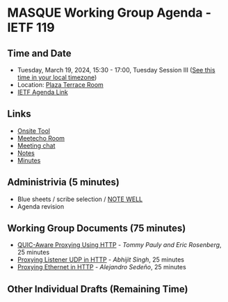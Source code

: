 # MASQUE Working Group Agenda - IETF 119

## Time and Date

* Tuesday, March 19, 2024, 15:30 - 17:00, Tuesday Session III ([See this time in your local timezone](https://www.timeanddate.com/worldclock/fixedtime.html?msg=MASQUE+at+IETF+119&iso=20240319T1530&p1=47&ah=1&am=30))
* Location: [Plaza Terrace Room](https://datatracker.ietf.org/meeting/119/floor-plan?room=plaza-terrace-room)
* [IETF Agenda Link](https://datatracker.ietf.org/meeting/119/agenda/?show=masque)

## Links

* [Onsite Tool](https://meetings.conf.meetecho.com/onsite119/?group=masque&short=masque&item=1)
* [Meetecho Room](https://meetings.conf.meetecho.com/ietf119/?group=masque&short=masque&item=1)
* [Meeting chat](https://zulip.ietf.org/#narrow/stream/masque)
* [Notes](https://notes.ietf.org/notes-ietf-119-masque) 
* [Minutes](https://datatracker.ietf.org/doc/minutes-119-masque/)

## Administrivia (5 minutes)

* Blue sheets / scribe selection / [NOTE WELL](https://www.ietf.org/about/note-well.html) 
* Agenda revision

## Working Group Documents (75 minutes)

- [QUIC-Aware Proxying Using HTTP](https://datatracker.ietf.org/doc/draft-ietf-masque-quic-proxy/) - _Tommy Pauly and Eric Rosenberg_, 25 minutes
- [Proxying Listener UDP in HTTP](https://datatracker.ietf.org/doc/draft-ietf-masque-connect-udp-listen/) - _Abhijit Singh_, 25 minutes
- [Proxying Ethernet in HTTP](https://datatracker.ietf.org/doc/draft-ietf-masque-connect-ethernet/) - _Alejandro Sedeño_, 25 minutes

## Other Individual Drafts (Remaining Time)
